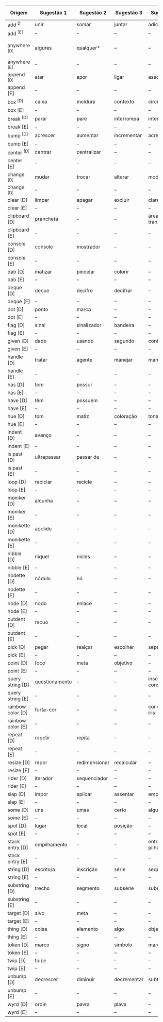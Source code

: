 |Origem|Sugestão 1|Sugestão 2|Sugestão 3|Sugestão 4|Sugestão 5|
|------------|------------|------------|------------|------------|------------|
|add <sup>D</sup>|unir|somar|juntar|adicionar|–|
|add <sup>[E]</sup>|–|–|–|–|–|
|anywhere <sup>[D]</sup>|algures|qualquer*|–|–|em qualquer lugar|
|anywhere <sup>[E]</sup>|–|–|–|–|–|
|append <sup>[D]</sup>|atar|apor|ligar|associar|–|
|append [E]|–|–|–|–|–|
|box <sup>[D]</sup>|caixa|moldura|contexto|circunstância|–|
|box [E]|–|–|–|–|–|
|break <sup>[D]</sup>|parar|pare|interrompa|interromper|–|
|break [E]|–|–|–|–|–|
|bump <sup>[D]</sup>|acrescer|aumentar|incrementar|acrescentar|–|
|bump [E]|–|–|–|–|–|
|center <sup>[D]</sup>|centrar|centralizar|–|–|–|
|center [E]|–|–|–|–|–|
|change <sup>[D]</sup>|mudar|trocar|alterar|modificar|–|
|change <sup>[D]</sup>|–|–|–|–|–|
|clear [D]|limpar|apagar|excluir|clarear|
|clear [E]|–|–|–|–|–|
|clipboard [D]|prancheta|–|–|área de transferência|–|
|clipboard [E]|–|–|–|–|–|
|console [D]|console|mostrador|–|–|
|console [E]|–|–|–|–|–|
|dab [D]|matizar|pincelar|colorir|–|–|
|dab [E]|–|–|–|–|–|
|deque [D]|decue|decifre|decifrar|–|–|
|deque [E]|–|–|–|–|–|
|dot [D]|ponto|marca|–|–|–|
|dot [E]|–|–|–|–|–|
|flag [D]|sinal|sinalizador|bandeira|–|–|
|flag [E]|–|–|–|–|–|
|given [D]|dado|usando|segundo|conforme|consoante|
|given [E]|–|–|–|–|–|
|handle [D]|tratar|agente|manejar|manipular|considerar|
|handle [E]|–|–|–|–|–|
|has [D]|tem|possui|–|–|–|
|has [E]|–|–|–|–|–|
|have [D]|têm|possuem|–|–|–|
|have [E]|–|–|–|–|–|
|hue [D]|tom|matiz| coloração|tonalidade|–|
|hue [E]|–|–|–|–|–|
|indent [D]|avanço|–|–|–|
|indent [E]|–|–|–|–|–|
|is past [D]|ultrapassar|passar de|–|–|–|
|is past [E]|–|–|–|–|–|
|loop [D]|reciclar|recicle|–|–|–|
|loop [E]|–|–|–|–|–|
|moniker [D]|alcunha|–|–|–|–|
|moniker [E]|–|–|–|–|–|
|monikette [D]|apelido|–|–|–|–|
|monikette [E]|–|–|–|–|–|
|nibble [D]|níquel|nicles|–|–|–|
|nibble [E]|–|–|–|–|–|
|nodette [D]|nódulo|nó|–|–|
|nodette [E]|–|–|–|–|–|
|node [D]|nodo|enlace|–|–|
|node [E]|–|–|–|–|–|
|outdent [D]|recuo|–|–|–|
|outdent [E]|–|–|–|–|–|
|pick [D]|pegar|realçar|escolher|separar|selecionar|
|pick [E]|–|–|–|–|–|
|point [D]|foco|meta|objetivo|–|–|
|point [E]|–|–|–|–|–|
|query string [D]|questionamento|–|–|inscrição de consulta|
|query string [E]|–|–|–|–|–|
|rainbow color [D]|furta-cor|–|–|cor do arco-íris|–|
|rainbow color [E]|–|–|–|–|–|
|repeat [D]|repetir|repita|–|–|–|
|repeat [E]|–|–|–|–|–|
|resize [D]|repor|redimensionar|recalcular|–|–|
|resize [E]|–|–|–|–|–|
|rider [D]|iterador|sequenciador|–|–|–|
|rider [E]|–|–|–|–|–|
|slap [D]|impor|aplicar|assentar|empregar|–|
|slap [E]|–|–|–|–|–|
|some [D]|uns|umas|certo|algum|–|
|some [E]|–|–|–|–|–|
|spot [D]|lugar|local|posição|–|–|
|spot [E]|–|–|–|–|–|
|stack entry [D]|empilhamento|–|–|entrada de pilha|–|
|stack entry [E]|–|–|–|–|–|
|string [D]|escrito/a|inscrição|série|sequência|frase|
|string [E]|–|–|–|–|–|
|substring [D]|trecho|segmento|subsérie|subsequência|fragmento|
|substring [E]|–|–|–|–|–|
|target [D]|alvo|meta|–|–|–|
|target [E]|–|–|–|–|–|
|thing [D]|coisa|elemento|algo|objeto|–|
|thing [E]|–|–|–|–|–|
|token [D]|marco|signo|símbolo|marca|–|
|token [E]|–|–|–|–|–|
|twip [D]|tuipe|–|–|–|–|
|twip [E]|–|–|–|–|–|
|unbump [D]|decrescer|diminuir|decrementar|subtrair|–|
|unbump [E]|–|–|–|–|–|
|wyrd [D]|ordin|pavra|plava|–|–|
|wyrd [E]|–|–|–|–|–|

